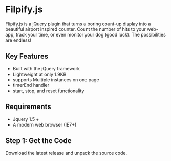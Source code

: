 # Filpify.js
Flipify.js is a jQuery plugin that turns a boring count-up display into a beautiful airport inspired counter. Count the number of hits to your web-app, track your time, or even monitor your dog (good luck). The possibilities are endless!


## Key Features
* Built with the jQuery framework
* Lightweight at only 1.9KB
* supports Multiple instances on one page
* timerEnd handler
* start, stop, and reset functionality

## Requirements
* Jquery 1.5 +
* A modern web browser (IE7+)

 

## Step 1: Get the Code

Download the latest release and unpack the source code.


